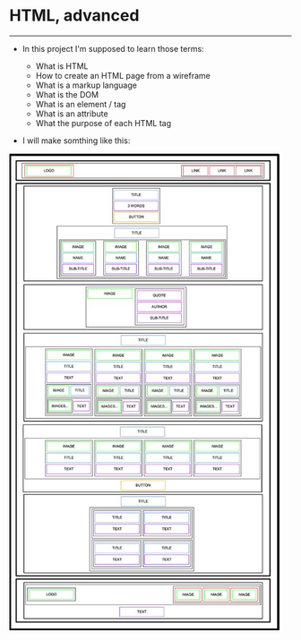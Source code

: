 # HTML, advanced
---

- In this project I'm supposed to learn those terms:
    - What is HTML
    - How to create an HTML page from a wireframe
    - What is a markup language
    - What is the DOM
    - What is an element / tag
    - What is an attribute
    - What the purpose of each HTML tag

- I will make somthing like this:

<img src="./Demp.jpg" alt="Demo">
